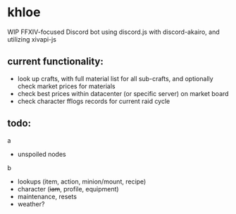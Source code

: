 # khloe

WIP FFXIV-focused Discord bot using discord.js with discord-akairo, and utilizing xivapi-js

## current functionality:

* look up crafts, with full material list for all sub-crafts, and optionally check market prices for materials
* check best prices within datacenter (or specific server) on market board
* check character fflogs records for current raid cycle

## todo:
a
* unspoiled nodes

b
* lookups (item, action, minion/mount, recipe)
* character (~~iam~~, profile, equipment)
* maintenance, resets
* weather?
